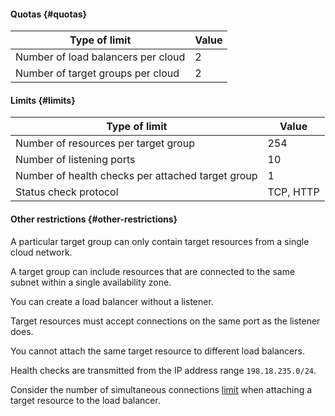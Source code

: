 #### Quotas {#quotas}

| Type of limit | Value |
| ----- | ----- |
| Number of load balancers per cloud | 2 |
| Number of target groups per cloud | 2 |

#### Limits {#limits}

| Type of limit | Value |
| ----- | ----- |
| Number of resources per target group | 254 |
| Number of listening ports | 10 |
| Number of health checks per attached target group | 1 |
| Status check protocol | TCP, HTTP |

#### Other restrictions {#other-restrictions}

A particular target group can only contain target resources from a single cloud network.

A target group can include resources that are connected to the same subnet within a single availability zone.

You can create a load balancer without a listener.

Target resources must accept connections on the same port as the listener does.

You cannot attach the same target resource to different load balancers.

Health checks are transmitted from the IP address range `198.18.235.0/24`.

Consider the number of simultaneous connections [limit](../vpc/concepts/limits.md) when attaching a target resource to the load balancer. 
